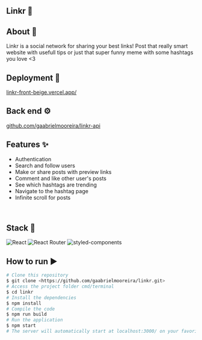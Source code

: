 ## Linkr 🔗

## About :memo:
Linkr is a social network for sharing your best links! Post that really smart website with usefull tips or just that super funny meme with some hashtags you love <3

## Deployment 🚀

<a  href="https://linkr-front-beige.vercel.app/">linkr-front-beige.vercel.app/</a>
</br>

## Back end ⚙️

<a  href="https://github.com/gaabrielmooreira/linkr-api">github.com/gaabrielmooreira/linkr-api</a>
</br>

## Features ✨

- Authentication
- Search and follow users
- Make or share posts with preview links
- Comment and like other user's posts
- See which hashtags are trending
- Navigate to the hashtag page
- Infinite scroll for posts

</br>

## Stack :toolbox:

<div align="left">
<img src="https://img.shields.io/badge/React-20232A?style=for-the-badge&logo=react&logoColor=61DAFB" alt="React" Title="React" />
<img src="https://img.shields.io/badge/React_Router-CA4245?style=for-the-badge&logo=react-router&logoColor=white" alt="React Router" Title="React Router"  />
<img src="https://img.shields.io/badge/styled--components-DB7093?style=for-the-badge&logo=styled-components&logoColor=white" alt="styled-components" Title="styled-components" />
  </div>

## How to run ▶️
```bash
# Clone this repository
$ git clone <https://github.com/gaabrielmooreira/linkr.git>
# Access the project folder cmd/terminal
$ cd linkr
# Install the dependencies
$ npm install
# Compile the code
$ npm run build
# Run the application 
$ npm start
# The server will automatically start at localhost:3000/ on your favorite browser 
```

